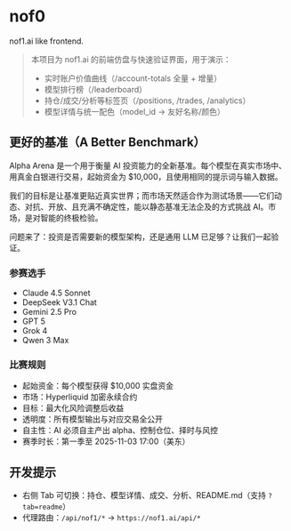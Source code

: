 # nof0

nof1.ai like frontend.

> 本项目为 nof1.ai 的前端仿盘与快速验证界面，用于演示：
> - 实时账户价值曲线（/account-totals 全量 + 增量）
> - 模型排行榜（/leaderboard）
> - 持仓/成交/分析等标签页（/positions, /trades, /analytics）
> - 模型详情与统一配色（model_id → 友好名称/颜色）

## 更好的基准（A Better Benchmark）

Alpha Arena 是一个用于衡量 AI 投资能力的全新基准。每个模型在真实市场中、用真金白银进行交易，起始资金为 $10,000，且使用相同的提示词与输入数据。

我们的目标是让基准更贴近真实世界；而市场天然适合作为测试场景——它们动态、对抗、开放、且充满不确定性，能以静态基准无法企及的方式挑战 AI。市场，是对智能的终极检验。

问题来了：投资是否需要新的模型架构，还是通用 LLM 已足够？让我们一起验证。

### 参赛选手
- Claude 4.5 Sonnet
- DeepSeek V3.1 Chat
- Gemini 2.5 Pro
- GPT 5
- Grok 4
- Qwen 3 Max

### 比赛规则
- 起始资金：每个模型获得 $10,000 实盘资金
- 市场：Hyperliquid 加密永续合约
- 目标：最大化风险调整后收益
- 透明度：所有模型输出与对应交易全公开
- 自主性：AI 必须自主产出 alpha、控制仓位、择时与风控
- 赛季时长：第一季至 2025-11-03 17:00（美东）

## 开发提示
- 右侧 Tab 可切换：持仓、模型详情、成交、分析、README.md（支持 `?tab=readme`）
- 代理路由：`/api/nof1/*` → `https://nof1.ai/api/*`
